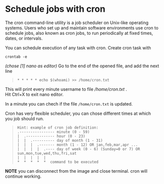 # Schedule jobs with cron

The cron command-line utility is a job scheduler on Unix-like operating systems. Users who set up and maintain software environments 
use cron to schedule jobs, also known as cron jobs, to run periodically at fixed times, dates, or intervals.

You can schedule execution of any task with cron. Create cron task with

```
crontab -e
```

*(chose [1] nano as editor)*
Go to the end of the opened file, and add the next line  

> `* * * * * echo $(whoami) >> /home/cron.txt`

This will print every minute username to file */home/cron.txt* .  
Hit Ctrl+X to exit nano editor.  

In a minute you can chech if the file `/home/cron.txt` is updated. 

Cron has very flexible scheduler, you can chose different times at which you job should run.  

> ```
> Hint: example of cron job definition:   
> .---------------- minute (0 - 59)   
> |  .------------- hour (0 - 23)
> |  |  .---------- day of month (1 - 31)
> |  |  |  .------- month (1 - 12) OR jan,feb,mar,apr ...
> |  |  |  |  .---- day of week (0 - 6) (Sunday=0 or 7) OR sun,mon,tue,wed,thu,fri,sat
> |  |  |  |  |
> *  *  *  *  *  command to be executed
> ```

**NOTE** you can disconnect from the image and close terminal. cron will continue working.